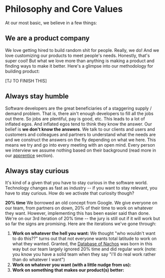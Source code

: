 # Philosophy and Core Values

At our most basic, we believe in a few things:

## We are a product company
We love getting hired to build random shit for people. Really, we do! And we love customizing our products to meet people's needs. Honestly, that's super cool! But what we love more than anything is making a product and finding ways to make it better. Here's a glimpse into our methodology for building product:

[TJ TO FINISH THIS]

## Always stay humble
Software developers are the great beneficiaries of a staggering supply / demand problem. That is, there ain't enough developers to fill all the jobs out there. So jobs are plentiful, pay is good, etc. This leads to a lot of inflated egos. And inflated egos tend to think they know the answer. Our belief is **we don't know the answers**. We talk to our clients and users and customers and colleagues and partners to understand what the needs are and we construct the answers on the fly depending on what we here. This means we try and go into every meeting with an open mind. Every person we interview we assume nothing based on their background (read more in our [apprentice](apprentice.md) section).

## Always stay curious
It's kind of a given that you have to stay curious in the software world. Technology changes as fast as industry -- if you want to stay relevant, you have to stay curious. How do we activate that curiosity though?

**20% time**
We borrowed an old concept from Google. We give everyone on our team, from partners on down, 20% of their time to work on whatever they want. However, implementing this has been easier said than done. We're on our 3rd iteration of 20% time -- the jury is still out if it will work but so far the signs are promising. Here are the iterations we've gone through:

1. **Work on whatever the hell you want:** We thought "who wouldn't want to do this??" turns out that not everyone wants total latitude to work on what they wanted. Granted, the [Database of Nachos](http://www.databaseofnachos.com) was born in this way but our team largely ignored 20% time and did regular work (note: you know you have a solid team when they say "i'll do real work rather than do whatever I want")
2. **Work on whatever you want (with a little nudge from us):**
3. **Work on something that makes our product(s) better:**
